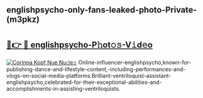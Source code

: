 ## englishpsycho-only-fans​-leaked-photo​-Private-(m3pkz)


# <h2><a href="https://mediaupload.pro?title=englishpsycho&ref=git">🔗👉 🔴 englishpsycho-P𝚑ot𝚘𝚜-V𝚒d𝚎o</a></h2>

[![Corinna Kopf Nue Nu𝚍e𝚜](https://i.imgur.com/0qMVB7G.gif)](https://mediaupload.pro?title=englishpsycho&ref=git)
Online-influencer-englishpsycho,known-for-publishing-dance-and-lifestyle-content,-including-performances-and-vlogs-on-social-media-platforms.Brilliant-ventriloquist-assistant-englishpsycho,celebrated-for-their-exceptional-abilities-and-accomplishments-in-assisting-ventriloquists.  